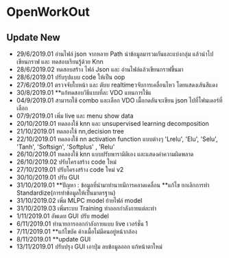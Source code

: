# OpenWorkOut
## Update New
  - 29/6/2019.01 อ่านไฟล์ json จากหลาย Path นำข้อมูลมารวมกันและแบ่งกลุ่ม แล้วนำไปเขียนกราฟ และ ทดสอบเรียนรู้ด้วย Knn 
  - 28/6/2019.02 ทดสอบสร้าง ไฟล์ Json และ อ่านไฟล์แล้วเขียนกราฟขึ้นมา
  - 28/6/2019.01 ปรับรุปแบบ code ให้เป็น oop
  - 27/6/2019.01 ตรวจจับใบหน้า และ ตับบ realtimeวจับการเคลื่อนไหว โดยแสดงเส้นสีแดง
  - 30/8/2019.01 **แก้ทดสอบวิธีแบบที่ละ VDO แทนการใช้แ
  - 04/9/2019.01 สามารถใช้ combo และเลือก VDO เมื้อกดลันจะเขียน json ไปที่โฟนเดอร์ที่เลือก
  - 07/9/2019.01 เพิ่ม live และ menu show data
  - 20/10/2019.01 ทดลองใช้ knn และ unsupervised learning decomposition
  - 21/10/2019.01 ทดลองใช้ nn,decision tree
  - 22/10/2019.01 ทดลองใช้ nn activation function แบบต่างๆ 'Lrelu', 'Elu', 'Selu', 'Tanh', 'Softsign', 'Softplus' , 'Relu'
  - 26/10/2019.01 ทดลองใช้ knn แบบปรับพารามิติเอง และแสดงค่าความผิดพลาด
  - 26/10/2019.02 ปรับโครงสร้าง code ใหม่
  - 27/10/2019.01 ปรับโครงสร้าง code ใหม่ v2
  - 30/10/2019.01 ปรับ GUI 
  - 31/10/2019.01 **ปัญหา : ข้อมูลที่นำมาทำนายมีการคลาดเคลื่อน **แก้ไข ยกเลิกการทำ Standardize(การทำข้อมูลให้เป็นมาตรฐาน)
  - 31/10/2019.02 เพิ่ม MLPC model ย้ายไฟล์ model
  - 31/10/2019.03 เพิ่มระบบ Training ท่าออกกำลังกายแต่ละท่า
  - 1/11/2019.01  อัพเดท GUI ปรับ model
  - 6/11/2019.01 ทำนายการออกกำลังกายแบบ live เวอร์ชั่น 1
  - 7/11/2019.01 **แก้ไขบัค ค้างเมื้อไม่มีคนอยู่หน้ากล้อง
  - 8/11/2019.01 **update GUI
  - 13/11/2019.01 ปรับปรุง GUI เอาปุ่ม ลบข้อมูลออก แก้หน้าตาใหม่
  